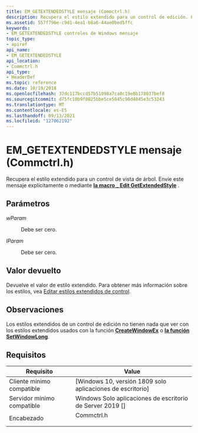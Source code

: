 ```yaml
---
title: EM_GETEXTENDEDSTYLE mensaje (Commctrl.h)
description: Recupera el estilo extendido para un control de edición. Envíe este mensaje explícitamente o mediante la macro \_ Edit GetExtendedStyle .
ms.assetid: 557f796e-c9d1-4ea1-b8a6-44ae0bed5ffc
keywords:
- EM_GETEXTENDEDSTYLE controles de Windows mensaje
topic_type:
- apiref
api_name:
- EM_GETEXTENDEDSTYLE
api_location:
- Commctrl.h
api_type:
- HeaderDef
ms.topic: reference
ms.date: 10/19/2018
ms.openlocfilehash: 37dc117bccd57b51098a7ca8c19e8b178037bef8
ms.sourcegitcommit: d75fc10b9f0825bbe5ce5045c90d4045e3c53243
ms.translationtype: MT
ms.contentlocale: es-ES
ms.lasthandoff: 09/13/2021
ms.locfileid: "127062192"
---
```

# <a name="em_getextendedstyle-message-commctrlh"></a>EM_GETEXTENDEDSTYLE mensaje (Commctrl.h)

Recupera el estilo extendido para un control de vista de árbol. Envíe este mensaje explícitamente o mediante [**la macro \_ Edit GetExtendedStyle**](/windows/desktop/api/Commctrl/nf-commctrl-edit_getextendedstyle) .

## <a name="parameters"></a>Parámetros

<dl> <dt>

*wParam* 
</dt> <dd>Debe ser cero.</dd> <dt>

*lParam* 
</dt> <dd>Debe ser cero.</dd> </dl>

## <a name="return-value"></a>Valor devuelto

Devuelve el valor de estilo extendido. Para obtener más información sobre los estilos, vea [Editar estilos extendidos de control](edit-control-window-extended-styles.md).

## <a name="remarks"></a>Observaciones

Los estilos extendidos de un control de edición no tienen nada que ver con los estilos extendidos usados con la función [**CreateWindowEx**](/windows/desktop/api/winuser/nf-winuser-createwindowexa) o [**la función SetWindowLong**](/windows/desktop/api/winuser/nf-winuser-setwindowlonga).

## <a name="requirements"></a>Requisitos



| Requisito | Value |
|-------------------------------------|---------------------------------------------------------------------------------------|
| Cliente mínimo compatible<br/> | \[Windows 10, versión 1809 solo aplicaciones de escritorio\]<br/>                             |
| Servidor mínimo compatible<br/> | Windows Solo aplicaciones de escritorio de Server 2019 \[\]<br/>                                  |
| Encabezado<br/>                   | <dl> <dt>Commctrl.h</dt> </dl> |



 

